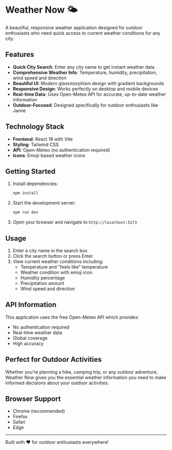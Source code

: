# Weather Now 🌤️

A beautiful, responsive weather application designed for outdoor enthusiasts who need quick access to current weather conditions for any city.

## Features

- **Quick City Search**: Enter any city name to get instant weather data
- **Comprehensive Weather Info**: Temperature, humidity, precipitation, wind speed and direction
- **Beautiful UI**: Modern glassmorphism design with gradient backgrounds
- **Responsive Design**: Works perfectly on desktop and mobile devices
- **Real-time Data**: Uses Open-Meteo API for accurate, up-to-date weather information
- **Outdoor-Focused**: Designed specifically for outdoor enthusiasts like Jamie

## Technology Stack

- **Frontend**: React 18 with Vite
- **Styling**: Tailwind CSS
- **API**: Open-Meteo (no authentication required)
- **Icons**: Emoji-based weather icons

## Getting Started

1. Install dependencies:
   ```bash
   npm install
   ```

2. Start the development server:
   ```bash
   npm run dev
   ```

3. Open your browser and navigate to `http://localhost:5173`

## Usage

1. Enter a city name in the search box
2. Click the search button or press Enter
3. View current weather conditions including:
   - Temperature and "feels like" temperature
   - Weather condition with emoji icon
   - Humidity percentage
   - Precipitation amount
   - Wind speed and direction

## API Information

This application uses the free Open-Meteo API which provides:
- No authentication required
- Real-time weather data
- Global coverage
- High accuracy

## Perfect for Outdoor Activities

Whether you're planning a hike, camping trip, or any outdoor adventure, Weather Now gives you the essential weather information you need to make informed decisions about your outdoor activities.

## Browser Support

- Chrome (recommended)
- Firefox
- Safari
- Edge

---

Built with ❤️ for outdoor enthusiasts everywhere!